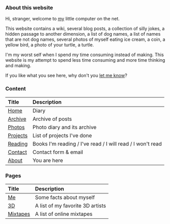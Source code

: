 <p class="Weather is-light" is="weather-description"></p>

### About this website

Hi, stranger, welcome to [my](/me) little computer on the net.

This website contains a wiki, several blog posts, a collection of silly jokes, a hidden passage to another dimension, a list of dog names, a list of names that are not dog names, several photos of myself eating ice cream, a coin, a yellow bird, a photo of your turtle, a turtle.

I'm my worst self when I spend my time consuming instead of making. This website is my attempt to spend less time consuming and more time thinking and making.

If you like what you see here, why don't you [let me know](https://mail.javier.computer/)?

### Content

| Title | Description|
|:-------|:-------|
|[Home](/)|Diary|
|[Archive](/archive)|Archive of posts|
|[Photos](/photos)|Photo diary and its archive|
|[Projects](/projects)|List of projects I've done|
|[Reading](/reading)|Books I'm reading / I've read / I will read / I won't read|
|[Contact](/contact) | Contact form & email |
|[About](/about) | You are here |

### Pages 

| Title | Description|
|:-------|:-------|
|[Me](/me)|Some facts about myself|
|[3D](/3D)|A list of my favorite 3D artists|
|[Mixtapes](/mixtapes)|A list of online mixtapes|



